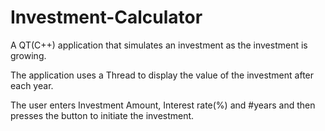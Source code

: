 # Investment-Calculator
A QT(C++) application that simulates an investment as the investment is growing. 

The application uses a Thread to display the value of the investment after each year.

The user enters Investment Amount, Interest rate(%) and #years and then presses the button to initiate the investment. 

